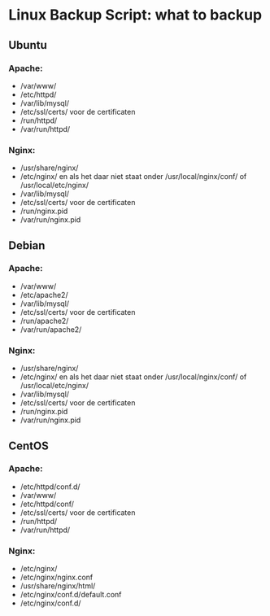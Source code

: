 # Linux Backup Script: what to backup

## Ubuntu

### Apache:


- /var/www/
- /etc/httpd/
- /var/lib/mysql/
- /etc/ssl/certs/ voor de certificaten
- /run/httpd/
- /var/run/httpd/

### Nginx:

- /usr/share/nginx/
- /etc/nginx/ en als het daar niet staat onder /usr/local/nginx/conf/ of /usr/local/etc/nginx/
- /var/lib/mysql/
- /etc/ssl/certs/ voor de certificaten
- /run/nginx.pid
- /var/run/nginx.pid
## Debian

### Apache:

- /var/www/
- /etc/apache2/
- /var/lib/mysql/
- /etc/ssl/certs/ voor de certificaten
- /run/apache2/
- /var/run/apache2/

### Nginx:

- /usr/share/nginx/
- /etc/nginx/ en als het daar niet staat onder /usr/local/nginx/conf/ of /usr/local/etc/nginx/
- /var/lib/mysql/
- /etc/ssl/certs/ voor de certificaten
- /run/nginx.pid
- /var/run/nginx.pid

## CentOS

### Apache:

- /etc/httpd/conf.d/
- /var/www/
- /etc/httpd/conf/
- /etc/ssl/certs/ voor de certificaten
- /run/httpd/
- /var/run/httpd/

### Nginx:

- /etc/nginx/
- /etc/nginx/nginx.conf
- /usr/share/nginx/html/
- /etc/nginx/conf.d/default.conf
- /etc/nginx/conf.d/
